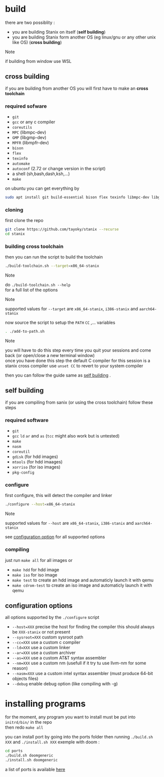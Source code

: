 # build
there are two possiblity : 
- you are building Stanix on itself (**self building**)
- you are building Stanix form another OS (eg linux/gnu or any other unix like OS) (**cross building**)

> [!NOTE]
> if building from window use WSL
## cross building
if you are building from another OS you will first have to make an **cross toolchain**
 
### required sofware
- `git`
- `gcc` or any c compiler
- `coreutils`
- `MPC` (libmpc-dev)
- `GMP` (libgmp-dev)
- `MPFR` (libmpfr-dev)
- `bison`
- `flex`
- `texinfo`
- `automake`
- `autoconf` (2.72 or change version in the script)
- a shell (sh,bash,dash,ksh,...)
- `make`

on ubuntu you can get everything by
```sh
sudo apt install git build-essential bison flex texinfo libmpc-dev libgmp-dev libmpfr-dev automake autoconf
```

### cloning
first clone the repo
```sh
git clone https://github.com/tayoky/stanix --recurse
cd stanix
```

### building cross toolchain
then you can run the script to build the toolchain
```sh
./build-toolchain.sh --target=x86_64-stanix
```
> [!NOTE]  
> do `./build-toolchain.sh --help`  
> for a full list of the options

> [!NOTE]  
> supported values for `--target` are `x86_64-stanix`, `i386-stanix` and `aarch64-stanix` 

now source the script to setup the `PATH` `CC` ,... variables
```sh
. ./add-to-path.sh
```
> [!NOTE]  
> you will have to do this step every time
you quit your sessions and come back (or open/close a new terminal window)   
> once you have done this step the default C compiler for this session is a stanix cross compiler use `unset CC` to revert to your system compiler

then you can follow the guide same as [self building](#self-building)
.
## self building
if you are compiling from sanix (or using the cross toolchain) follow these steps

### required software
- `git`
- `gcc` `ld` `ar` and `as` (`tcc` might also work but is untested)
- `make`
- `nasm`
- `coreutil`
- `gdisk` (for hdd images)
- `mtools` (for hdd imaages)
- `xorriso` (for iso images)
- `pkg-config`

### configure
first configure, this will detect the compiler and linker
```sh
./configure --host=x86_64-stanix
```
> [!NOTE]  
> supported values for `--host` are `x86_64-stanix`, `i386-stanix` and `aarch64-stanix` 

see [configuration option](#configuration-options) for all supported options  

### compiling
just run `make all` for all images or
- `make hdd` for hdd image
- `make iso` for iso image
- `make test` to create an hdd image and automaticly launch it with qemu
- `make cdrom-test` to create an iso image and automaticly launch it with qemu

## configuration options
all options supported by the `./configure` script
- `--host=XXX` precise the host for finding the compiler this should always be `XXX-stanix` or not present
- `--sysroot=XXX` custom sysroot path
- `--cc=XXX` use a custom c compiler
- `--ld=XXX` use a custom linker
- `--ar=XXX` use a custom archiver
- `--as=XXX` use a custom AT&T syntax assembler
- `--nm=XXX` use a custom nm (usefull if it try tu use llvm-nm for some reason)
- `--nasm=XXX` use a custom intel syntax assembler (must produce 64-bit objects files)
- `--debug` enable debug option (like compiling with -g)

# installing programs
for the moment, any program you want to install must be put into `initrd/bin/` in the repo  
then redo `make all`  

you can install port by going into the ports folder then running `./build.sh XXX` and `./install.sh XXX`
exemple with doom :
```sh
cd ports
./build.sh doomgeneric
./install.sh doomgeneric
```

a list of ports is available [here](https://tayoky.github.io/stanix/packages)
